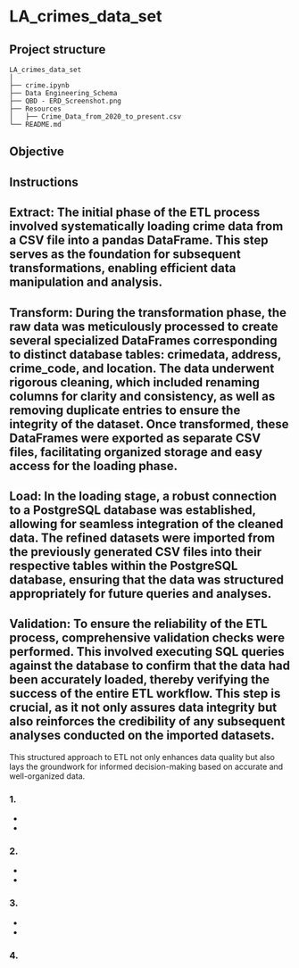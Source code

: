 # LA_crimes_data_set

## Project structure

    LA_crimes_data_set 
    │  
    ├── crime.ipynb
    ├── Data Engineering_Schema  
    ├── QBD - ERD_Screenshot.png  
    ├── Resources  
    │   ├── Crime_Data_from_2020_to_present.csv  
    └── README.md 
## Objective



## Instructions

## Extract: The initial phase of the ETL process involved systematically loading crime data from a CSV file into a pandas DataFrame. This step serves as the foundation for subsequent transformations, enabling efficient data manipulation and analysis.

## Transform: During the transformation phase, the raw data was meticulously processed to create several specialized DataFrames corresponding to distinct database tables: crimedata, address, crime_code, and location. The data underwent rigorous cleaning, which included renaming columns for clarity and consistency, as well as removing duplicate entries to ensure the integrity of the dataset. Once transformed, these DataFrames were exported as separate CSV files, facilitating organized storage and easy access for the loading phase.

## Load: In the loading stage, a robust connection to a PostgreSQL database was established, allowing for seamless integration of the cleaned data. The refined datasets were imported from the previously generated CSV files into their respective tables within the PostgreSQL database, ensuring that the data was structured appropriately for future queries and analyses.

## Validation: To ensure the reliability of the ETL process, comprehensive validation checks were performed. This involved executing SQL queries against the database to confirm that the data had been accurately loaded, thereby verifying the success of the entire ETL workflow. This step is crucial, as it not only assures data integrity but also reinforces the credibility of any subsequent analyses conducted on the imported datasets.
This structured approach to ETL not only enhances data quality but also lays the groundwork for informed decision-making based on accurate and well-organized data.



### 1. 
-
- 

### 2. 
- 
- 

### 3. 
- 
- 

### 4. 


